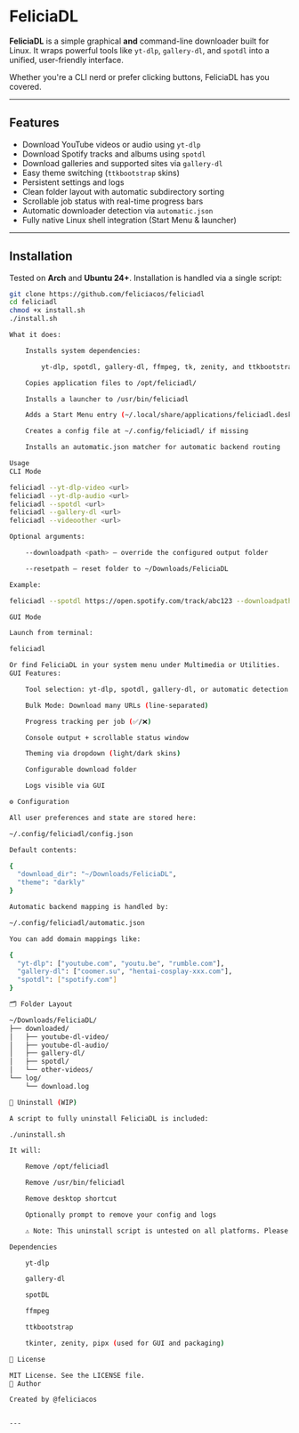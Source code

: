 # FeliciaDL

**FeliciaDL** is a simple graphical **and** command-line downloader built for Linux. It wraps powerful tools like `yt-dlp`, `gallery-dl`, and `spotdl` into a unified, user-friendly interface.

Whether you're a CLI nerd or prefer clicking buttons, FeliciaDL has you covered.

---

## Features

- Download YouTube videos or audio using `yt-dlp`
- Download Spotify tracks and albums using `spotdl`
- Download galleries and supported sites via `gallery-dl`
- Easy theme switching (`ttkbootstrap` skins)
- Persistent settings and logs
- Clean folder layout with automatic subdirectory sorting
- Scrollable job status with real-time progress bars
- Automatic downloader detection via `automatic.json`
- Fully native Linux shell integration (Start Menu & launcher)

---

## Installation

Tested on **Arch** and **Ubuntu 24+**. Installation is handled via a single script:

```bash
git clone https://github.com/feliciacos/feliciadl
cd feliciadl
chmod +x install.sh
./install.sh

What it does:

    Installs system dependencies:

        yt-dlp, spotdl, gallery-dl, ffmpeg, tk, zenity, and ttkbootstrap

    Copies application files to /opt/feliciadl/

    Installs a launcher to /usr/bin/feliciadl

    Adds a Start Menu entry (~/.local/share/applications/feliciadl.desktop)

    Creates a config file at ~/.config/feliciadl/ if missing

    Installs an automatic.json matcher for automatic backend routing

Usage
CLI Mode

feliciadl --yt-dlp-video <url>
feliciadl --yt-dlp-audio <url>
feliciadl --spotdl <url>
feliciadl --gallery-dl <url>
feliciadl --videoother <url>

Optional arguments:

    --downloadpath <path> — override the configured output folder

    --resetpath — reset folder to ~/Downloads/FeliciaDL

Example:

feliciadl --spotdl https://open.spotify.com/track/abc123 --downloadpath /mnt/media

GUI Mode

Launch from terminal:

feliciadl

Or find FeliciaDL in your system menu under Multimedia or Utilities.
GUI Features:

    Tool selection: yt-dlp, spotdl, gallery-dl, or automatic detection

    Bulk Mode: Download many URLs (line-separated)

    Progress tracking per job (✅/❌)

    Console output + scrollable status window

    Theming via dropdown (light/dark skins)

    Configurable download folder

    Logs visible via GUI

⚙️ Configuration

All user preferences and state are stored here:

~/.config/feliciadl/config.json

Default contents:

{
  "download_dir": "~/Downloads/FeliciaDL",
  "theme": "darkly"
}

Automatic backend mapping is handled by:

~/.config/feliciadl/automatic.json

You can add domain mappings like:

{
  "yt-dlp": ["youtube.com", "youtu.be", "rumble.com"],
  "gallery-dl": ["coomer.su", "hentai-cosplay-xxx.com"],
  "spotdl": ["spotify.com"]
}

🗂 Folder Layout

~/Downloads/FeliciaDL/
├── downloaded/
│   ├── youtube-dl-video/
│   ├── youtube-dl-audio/
│   ├── gallery-dl/
│   ├── spotdl/
│   └── other-videos/
└── log/
    └── download.log

🧹 Uninstall (WIP)

A script to fully uninstall FeliciaDL is included:

./uninstall.sh

It will:

    Remove /opt/feliciadl

    Remove /usr/bin/feliciadl

    Remove desktop shortcut

    Optionally prompt to remove your config and logs

    ⚠️ Note: This uninstall script is untested on all platforms. Please use at your own risk.

Dependencies

    yt-dlp

    gallery-dl

    spotDL

    ffmpeg

    ttkbootstrap

    tkinter, zenity, pipx (used for GUI and packaging)

📄 License

MIT License. See the LICENSE file.
👤 Author

Created by @feliciacos


---
